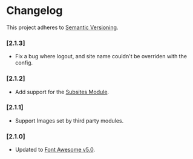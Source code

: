 # Changelog

This project adheres to [Semantic Versioning](https://semver.org/).

### [2.1.3]

- Fix a bug where logout, and site name couldn't be overriden with the config.

### [2.1.2]

- Add support for the [Subsites Module](https://github.com/silverstripe/silverstripe-subsites).

### [2.1.1]

- Support Images set by third party modules.

### [2.1.0]

- Updated to [Font Awesome v5.0](https://fontawesome.com/).
